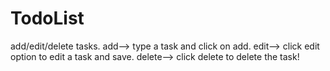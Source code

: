 # TodoList
add/edit/delete tasks.
add--> type a task and click on add.
edit--> click edit option to edit a task and save.
delete--> click delete to delete the task!
